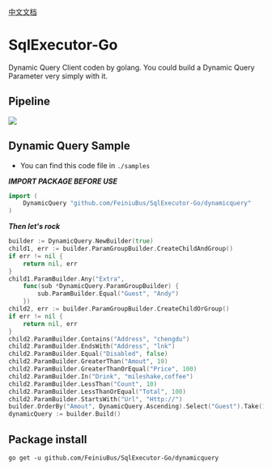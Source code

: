 [中文文档](/README.zhcn.md)
# SqlExecutor-Go
Dynamic Query Client coden by golang. You could build a Dynamic Query Parameter very simply with it.

## Pipeline 
[![](https://travis-ci.org/FeiniuBus/SqlExecutor-Go.svg?branch=master)](https://travis-ci.org/FeiniuBus/SqlExecutor-Go)

## Dynamic Query Sample
* You can find this code file in `./samples`

***IMPORT PACKAGE BEFORE USE***
```go
import (
	DynamicQuery "github.com/FeiniuBus/SqlExecutor-Go/dynamicquery"
)
```
***Then let's rock***
```go
builder := DynamicQuery.NewBuilder(true)
child1, err := builder.ParamGroupBuilder.CreateChildAndGroup()
if err != nil {
	return nil, err
}
child1.ParamBuilder.Any("Extra",
	func(sub *DynamicQuery.ParamGroupBuilder) {
		sub.ParamBuilder.Equal("Guest", "Andy")
	})
child2, err := builder.ParamGroupBuilder.CreateChildOrGroup()
if err != nil {
	return nil, err
}
child2.ParamBuilder.Contains("Address", "chengdu")
child2.ParamBuilder.EndsWith("Address", "lnk")
child2.ParamBuilder.Equal("Disabled", false)
child2.ParamBuilder.GreaterThan("Amout", 10)
child2.ParamBuilder.GreaterThanOrEqual("Price", 100)
child2.ParamBuilder.In("Drink", "mileshake,coffee")
child2.ParamBuilder.LessThan("Count", 10)
child2.ParamBuilder.LessThanOrEqual("Total", 100)
child2.ParamBuilder.StartsWith("Url", "Http://")
builder.OrderBy("Amout", DynamicQuery.Ascending).Select("Guest").Take(10).Skip(10)
dynamicQuery := builder.Build()
```

## Package install
`go get -u github.com/FeiniuBus/SqlExecutor-Go/dynamicquery`
